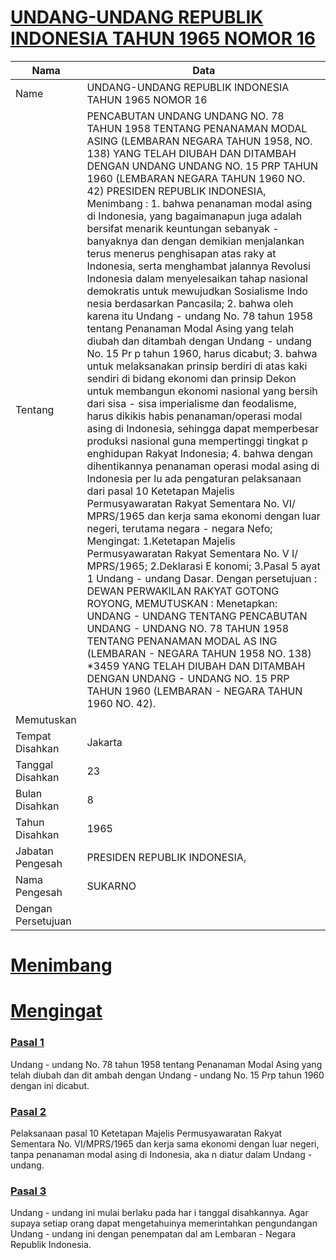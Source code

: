 # [UNDANG-UNDANG REPUBLIK INDONESIA TAHUN 1965 NOMOR 16](http://example.org/legal/peraturan/uu/1965/16)

| Nama | Data |
| ------ | ----- |
|Name|UNDANG-UNDANG REPUBLIK INDONESIA TAHUN 1965 NOMOR 16|
|Tentang| PENCABUTAN UNDANG UNDANG NO. 78 TAHUN 1958 TENTANG PENANAMAN MODAL ASING (LEMBARAN NEGARA TAHUN 1958, NO. 138) YANG TELAH DIUBAH DAN DITAMBAH DENGAN UNDANG UNDANG NO. 15 PRP TAHUN 1960 (LEMBARAN NEGARA TAHUN 1960 NO. 42) PRESIDEN REPUBLIK INDONESIA, Menimbang : 1. bahwa penanaman modal asing di Indonesia, yang bagaimanapun juga adalah bersifat menarik keuntungan sebanyak - banyaknya dan dengan demikian menjalankan terus menerus penghisapan atas raky at Indonesia, serta menghambat jalannya Revolusi Indonesia dalam menyelesaikan tahap nasional demokratis untuk mewujudkan Sosialisme Indo nesia berdasarkan Pancasila; 2. bahwa oleh karena itu Undang - undang No. 78 tahun 1958 tentang Penanaman Modal Asing yang telah diubah dan ditambah dengan Undang - undang No. 15 Pr p tahun 1960, harus dicabut; 3. bahwa untuk melaksanakan prinsip berdiri di atas kaki sendiri di bidang ekonomi dan prinsip Dekon untuk membangun ekonomi nasional yang bersih dari sisa - sisa imperialisme dan feodalisme, harus dikikis habis penanaman/operasi modal asing di Indonesia, sehingga dapat memperbesar produksi nasional guna mempertinggi tingkat p enghidupan Rakyat Indonesia; 4. bahwa dengan dihentikannya penanaman operasi modal asing di Indonesia per lu ada pengaturan pelaksanaan dari pasal 10 Ketetapan Majelis Permusyawaratan Rakyat Sementara No. VI/ MPRS/1965 dan kerja sama ekonomi dengan luar negeri, terutama negara - negara Nefo; Mengingat: 1.Ketetapan Majelis Permusyawaratan Rakyat Sementara No. V I/ MPRS/1965; 2.Deklarasi E konomi; 3.Pasal 5 ayat 1 Undang - undang Dasar. Dengan persetujuan : DEWAN PERWAKILAN RAKYAT GOTONG ROYONG, MEMUTUSKAN : Menetapkan: UNDANG - UNDANG TENTANG PENCABUTAN UNDANG - UNDANG NO. 78 TAHUN 1958 TENTANG PENANAMAN MODAL AS ING (LEMBARAN - NEGARA TAHUN 1958 NO. 138) *3459 YANG TELAH DIUBAH DAN DITAMBAH DENGAN UNDANG - UNDANG NO. 15 PRP TAHUN 1960 (LEMBARAN - NEGARA TAHUN 1960 NO. 42).|
|Memutuskan||
|Tempat Disahkan|Jakarta|
|Tanggal Disahkan|23|
|Bulan Disahkan|8|
|Tahun Disahkan|1965|
|Jabatan Pengesah|PRESIDEN REPUBLIK INDONESIA,|
|Nama Pengesah|SUKARNO|
|Dengan Persetujuan||
# [Menimbang](http://example.org/legal/peraturan/uu/1965/16/menimbang)

# [Mengingat](http://example.org/legal/peraturan/uu/1965/16/mengingat)


### [Pasal 1](http://example.org/legal/peraturan/uu/1965/16/pasal/0001)
Undang - undang No. 78 tahun 1958 tentang Penanaman Modal Asing yang telah diubah dan dit ambah dengan Undang - undang No. 15 Prp tahun 1960 dengan ini dicabut.


### [Pasal 2](http://example.org/legal/peraturan/uu/1965/16/pasal/0002)
Pelaksanaan pasal 10 Ketetapan Majelis Permusyawaratan Rakyat Sementara No. VI/MPRS/1965 dan kerja sama ekonomi dengan luar negeri, tanpa penanaman modal asing di Indonesia, aka n diatur dalam Undang - undang.


### [Pasal 3](http://example.org/legal/peraturan/uu/1965/16/pasal/0003)
Undang - undang ini mulai berlaku pada har i tanggal disahkannya. Agar supaya setiap orang dapat mengetahuinya memerintahkan pengundangan Undang - undang ini dengan penempatan dal am Lembaran - Negara Republik Indonesia.
